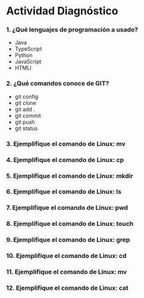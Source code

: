 # Actividad Diagnóstico


### 1. ¿Qué lenguajes de programación a usado?
- Java
- TypeScript
- Python
- JavaScript
- HTMLl
### 2. ¿Qué comandos conoce de GIT?
- git config
- git clone
- git add .
- git commit
- git push
- git status
### 3. Ejemplifique el comando de Linux: mv
### 4. Ejemplifique el comando de Linux: cp
### 5. Ejemplifique el comando de Linux: mkdir
### 6. Ejemplifique el comando de Linux: ls
### 7. Ejemplifique el comando de Linux: pwd
### 8. Ejemplifique el comando de Linux: touch
### 9. Ejemplifique el comando de Linux: grep
### 10. Ejemplifique el comando de Linux: cd
### 11. Ejemplifique el comando de Linux: mv
### 12. Ejemplifique el comando de Linux: cat
